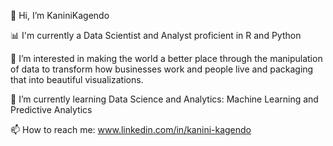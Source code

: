 👋 Hi, I’m KaniniKagendo

📊 I'm currently a Data Scientist and Analyst proficient in R and Python

👀 I’m interested in making the world a better place through the manipulation of data to transform how businesses work and people live and 
 packaging that into beautiful visualizations.

🌱 I’m currently learning Data Science and Analytics: Machine Learning and Predictive Analytics

📫 How to reach me:
www.linkedin.com/in/kanini-kagendo

<!---
KaniniKagendo/KaniniKagendo is a ✨ special ✨ repository because its `README.md` (this file) appears on your GitHub profile.
You can click the Preview link to take a look at your changes.
--->
